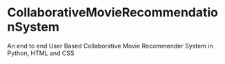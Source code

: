 # CollaborativeMovieRecommendationSystem
An end to end User Based Collaborative Movie Recommender System in Python, HTML and CSS
